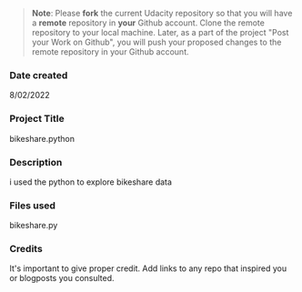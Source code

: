 >**Note**: Please **fork** the current Udacity repository so that you will have a **remote** repository in **your** Github account. Clone the remote repository to your local machine. Later, as a part of the project "Post your Work on Github", you will push your proposed changes to the remote repository in your Github account.

### Date created
8/02/2022

### Project Title
bikeshare.python

### Description
i used the python to explore bikeshare data

### Files used
bikeshare.py

### Credits
It's important to give proper credit. Add links to any repo that inspired you or blogposts you consulted.

